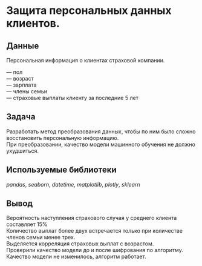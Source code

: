 # Защита персональных данных клиентов.


## Данные

 Персональная информация о клиентах страховой компании.  

— пол  
— возраст  
— зарплата  
— члены семьи  
— страховые выплаты клиенту за последние 5 лет  

## Задача

Разработать метод преобразования данных, чтобы по ним было сложно восстановить персональную информацию.  
При преобразовании, качество модели машинного обучения не должно ухудшиться.  

## Используемые библиотеки
 *pandas*, *seaborn*, *datetime*, *matplotlib*, *plotly*, *sklearn*  
 
## Вывод

Вероятность наступления страхового случая у среднего клиента составляет 15%  
Количество выплат более двух встречается только при количестве членов семьи менее трех.  
Выделяется корреляция страховых выплат с возрастом.  
Проверили качество модели до и после шифрования по алгоритму.  
Качество модели не изменилось, алгоритм работает.  
 

